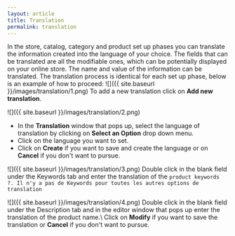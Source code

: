 ```yaml
---
layout: article
title: Translation
permalink: translation
---
```

In the store, catalog, category and product set up phases you can translate the information created into the language of your choice. The fields that can be translated are all the modifiable ones, which can be potentially displayed on your online store. The name and value of the information can be translated. The translation process is identical for each set up phase, below is an example of how to proceed:
![]({{ site.baseurl }}/images/translation/1.png)
To add a new translation click on **Add new translation**.

![]({{ site.baseurl }}/images/translation/2.png)

* In the **Translation** window that pops up, select the language of translation by clicking on **Select an Option** drop down menu.
* Click on the language you want to set.
* Click on **Create** if you want to save and create the language or on **Cancel** if you don't want to pursue.

![]({{ site.baseurl }}/images/translation/3.png)
Double click in the blank field under the Keywords tab and enter the translation of the `product keywords ?. Il n'y a pas de Keywords pour toutes les autres options de translation`

![]({{ site.baseurl }}/images/translation/4.png)
Double click in the blank field under the Description tab and in the editor window that pops up enter the translation of the product name.\\
Click on **Modify** if you want to save the translation or **Cancel** if you don't want to pursue.
